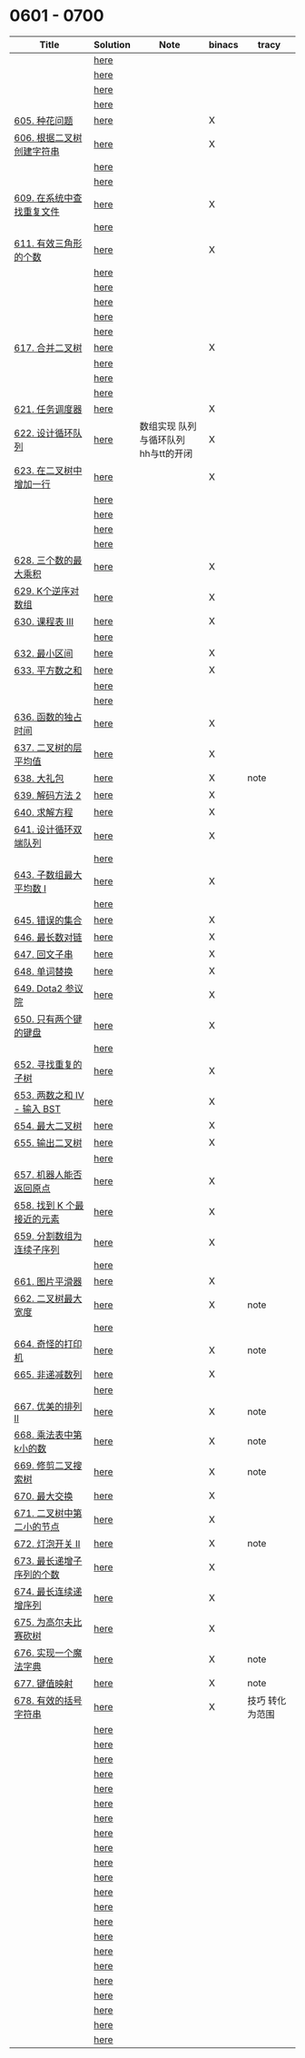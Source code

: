 # 0601 - 0700



| Title                                                        | Solution                 | Note                                    | binacs | tracy           |
| ------------------------------------------------------------ | ------------------------ | --------------------------------------- | ------ | --------------- |
|                                                              | [here](./0601/README.md) |                                         |        |                 |
|                                                              | [here](./0602/README.md) |                                         |        |                 |
|                                                              | [here](./0603/README.md) |                                         |        |                 |
|                                                              | [here](./0604/README.md) |                                         |        |                 |
| [605. 种花问题](https://leetcode-cn.com/problems/can-place-flowers/) | [here](./0605/README.md) |                                         | X      |                 |
| [606. 根据二叉树创建字符串](https://leetcode-cn.com/problems/construct-string-from-binary-tree/) | [here](./0606/README.md) |                                         | X      |                 |
|                                                              | [here](./0607/README.md) |                                         |        |                 |
|                                                              | [here](./0608/README.md) |                                         |        |                 |
| [609. 在系统中查找重复文件](https://leetcode-cn.com/problems/find-duplicate-file-in-system/) | [here](./0609/README.md) |                                         | X      |                 |
|                                                              | [here](./0610/README.md) |                                         |        |                 |
| [611. 有效三角形的个数](https://leetcode-cn.com/problems/valid-triangle-number/) | [here](./0611/README.md) |                                         | X      |                 |
|                                                              | [here](./0612/README.md) |                                         |        |                 |
|                                                              | [here](./0613/README.md) |                                         |        |                 |
|                                                              | [here](./0614/README.md) |                                         |        |                 |
|                                                              | [here](./0615/README.md) |                                         |        |                 |
|                                                              | [here](./0616/README.md) |                                         |        |                 |
| [617. 合并二叉树](https://leetcode-cn.com/problems/merge-two-binary-trees/) | [here](./0617/README.md) |                                         | X      |                 |
|                                                              | [here](./0618/README.md) |                                         |        |                 |
|                                                              | [here](./0619/README.md) |                                         |        |                 |
|                                                              | [here](./0620/README.md) |                                         |        |                 |
| [621. 任务调度器](https://leetcode-cn.com/problems/task-scheduler/) | [here](./0621/README.md) |                                         | X      |                 |
| [622. 设计循环队列](https://leetcode-cn.com/problems/design-circular-queue/) | [here](./0622/README.md) | 数组实现 队列与循环队列<br>hh与tt的开闭 | X      |                 |
| [623. 在二叉树中增加一行](https://leetcode-cn.com/problems/add-one-row-to-tree/) | [here](./0623/README.md) |                                         | X      |                 |
|                                                              | [here](./0624/README.md) |                                         |        |                 |
|                                                              | [here](./0625/README.md) |                                         |        |                 |
|                                                              | [here](./0626/README.md) |                                         |        |                 |
|                                                              | [here](./0627/README.md) |                                         |        |                 |
| [628. 三个数的最大乘积](https://leetcode-cn.com/problems/maximum-product-of-three-numbers/) | [here](./0628/README.md) |                                         | X      |                 |
| [629. K个逆序对数组](https://leetcode-cn.com/problems/k-inverse-pairs-array/) | [here](./0629/README.md) |                                         | X      |                 |
| [630. 课程表 III](https://leetcode-cn.com/problems/course-schedule-iii/) | [here](./0630/README.md) |                                         | X      |                 |
|                                                              | [here](./0631/README.md) |                                         |        |                 |
| [632. 最小区间](https://leetcode-cn.com/problems/smallest-range-covering-elements-from-k-lists/) | [here](./0632/README.md) |                                         | X      |                 |
| [633. 平方数之和](https://leetcode-cn.com/problems/sum-of-square-numbers/) | [here](./0633/README.md) |                                         | X      |                 |
|                                                              | [here](./0634/README.md) |                                         |        |                 |
|                                                              | [here](./0635/README.md) |                                         |        |                 |
| [636. 函数的独占时间](https://leetcode-cn.com/problems/exclusive-time-of-functions/) | [here](./0636/README.md) |                                         | X      |                 |
| [637. 二叉树的层平均值](https://leetcode-cn.com/problems/average-of-levels-in-binary-tree/) | [here](./0637/README.md) |                                         | X      |                 |
| [638. 大礼包](https://leetcode-cn.com/problems/shopping-offers/) | [here](./0638/README.md) |                                         | X      | note            |
| [639. 解码方法 2](https://leetcode-cn.com/problems/decode-ways-ii/) | [here](./0639/README.md) |                                         | X      |                 |
| [640. 求解方程](https://leetcode-cn.com/problems/solve-the-equation/) | [here](./0640/README.md) |                                         | X      |                 |
| [641. 设计循环双端队列](https://leetcode-cn.com/problems/design-circular-deque/) | [here](./0641/README.md) |                                         | X      |                 |
|                                                              | [here](./0642/README.md) |                                         |        |                 |
| [643. 子数组最大平均数 I](https://leetcode-cn.com/problems/maximum-average-subarray-i/) | [here](./0643/README.md) |                                         | X      |                 |
|                                                              | [here](./0644/README.md) |                                         |        |                 |
| [645. 错误的集合](https://leetcode-cn.com/problems/set-mismatch/) | [here](./0645/README.md) |                                         | X      |                 |
| [646. 最长数对链](https://leetcode-cn.com/problems/maximum-length-of-pair-chain/) | [here](./0646/README.md) |                                         | X      |                 |
| [647. 回文子串](https://leetcode-cn.com/problems/palindromic-substrings/) | [here](./0647/README.md) |                                         | X      |                 |
| [648. 单词替换](https://leetcode-cn.com/problems/replace-words/) | [here](./0648/README.md) |                                         | X      |                 |
| [649. Dota2 参议院](https://leetcode-cn.com/problems/dota2-senate/) | [here](./0649/README.md) |                                         | X      |                 |
| [650. 只有两个键的键盘](https://leetcode-cn.com/problems/2-keys-keyboard/) | [here](./0650/README.md) |                                         | X      |                 |
|                                                              | [here](./0651/README.md) |                                         |        |                 |
| [652. 寻找重复的子树](https://leetcode-cn.com/problems/find-duplicate-subtrees/) | [here](./0652/README.md) |                                         | X      |                 |
| [653. 两数之和 IV - 输入 BST](https://leetcode-cn.com/problems/two-sum-iv-input-is-a-bst/) | [here](./0653/README.md) |                                         | X      |                 |
| [654. 最大二叉树](https://leetcode-cn.com/problems/maximum-binary-tree/) | [here](./0654/README.md) |                                         | X      |                 |
| [655. 输出二叉树](https://leetcode-cn.com/problems/print-binary-tree/) | [here](./0655/README.md) |                                         | X      |                 |
|                                                              | [here](./0656/README.md) |                                         |        |                 |
| [657. 机器人能否返回原点](https://leetcode-cn.com/problems/robot-return-to-origin/) | [here](./0657/README.md) |                                         | X      |                 |
| [658. 找到 K 个最接近的元素](https://leetcode-cn.com/problems/find-k-closest-elements/) | [here](./0658/README.md) |                                         | X      |                 |
| [659. 分割数组为连续子序列](https://leetcode-cn.com/problems/split-array-into-consecutive-subsequences/) | [here](./0659/README.md) |                                         | X      |                 |
|                                                              | [here](./0660/README.md) |                                         |        |                 |
| [661. 图片平滑器](https://leetcode-cn.com/problems/image-smoother/) | [here](./0661/README.md) |                                         | X      |                 |
| [662. 二叉树最大宽度](https://leetcode-cn.com/problems/maximum-width-of-binary-tree/) | [here](./0662/README.md) |                                         | X      | note            |
|                                                              | [here](./0663/README.md) |                                         |        |                 |
| [664. 奇怪的打印机](https://leetcode-cn.com/problems/strange-printer/) | [here](./0664/README.md) |                                         | X      | note            |
| [665. 非递减数列](https://leetcode-cn.com/problems/non-decreasing-array/) | [here](./0665/README.md) |                                         | X      |                 |
|                                                              | [here](./0666/README.md) |                                         |        |                 |
| [667. 优美的排列 II](https://leetcode-cn.com/problems/beautiful-arrangement-ii/) | [here](./0667/README.md) |                                         | X      | note            |
| [668. 乘法表中第k小的数](https://leetcode-cn.com/problems/kth-smallest-number-in-multiplication-table/) | [here](./0668/README.md) |                                         | X      | note            |
| [669. 修剪二叉搜索树](https://leetcode-cn.com/problems/trim-a-binary-search-tree/) | [here](./0669/README.md) |                                         | X      | note            |
| [670. 最大交换](https://leetcode-cn.com/problems/maximum-swap/) | [here](./0670/README.md) |                                         | X      |                 |
| [671. 二叉树中第二小的节点](https://leetcode-cn.com/problems/second-minimum-node-in-a-binary-tree/) | [here](./0671/README.md) |                                         | X      |                 |
| [672. 灯泡开关 Ⅱ](https://leetcode-cn.com/problems/bulb-switcher-ii/) | [here](./0672/README.md) |                                         | X      | note            |
| [673. 最长递增子序列的个数](https://leetcode-cn.com/problems/number-of-longest-increasing-subsequence/) | [here](./0673/README.md) |                                         | X      |                 |
| [674. 最长连续递增序列](https://leetcode-cn.com/problems/longest-continuous-increasing-subsequence/) | [here](./0674/README.md) |                                         | X      |                 |
| [675. 为高尔夫比赛砍树](https://leetcode-cn.com/problems/cut-off-trees-for-golf-event/) | [here](./0675/README.md) |                                         | X      |                 |
| [676. 实现一个魔法字典](https://leetcode-cn.com/problems/implement-magic-dictionary/) | [here](./0676/README.md) |                                         | X      | note            |
| [677. 键值映射](https://leetcode-cn.com/problems/map-sum-pairs/) | [here](./0677/README.md) |                                         | X      | note            |
| [678. 有效的括号字符串](https://leetcode-cn.com/problems/valid-parenthesis-string/) | [here](./0678/README.md) |                                         | X      | 技巧 转化为范围 |
|                                                              | [here](./0679/README.md) |                                         |        |                 |
|                                                              | [here](./0680/README.md) |                                         |        |                 |
|                                                              | [here](./0681/README.md) |                                         |        |                 |
|                                                              | [here](./0682/README.md) |                                         |        |                 |
|                                                              | [here](./0683/README.md) |                                         |        |                 |
|                                                              | [here](./0684/README.md) |                                         |        |                 |
|                                                              | [here](./0685/README.md) |                                         |        |                 |
|                                                              | [here](./0686/README.md) |                                         |        |                 |
|                                                              | [here](./0687/README.md) |                                         |        |                 |
|                                                              | [here](./0688/README.md) |                                         |        |                 |
|                                                              | [here](./0689/README.md) |                                         |        |                 |
|                                                              | [here](./0690/README.md) |                                         |        |                 |
|                                                              | [here](./0691/README.md) |                                         |        |                 |
|                                                              | [here](./0692/README.md) |                                         |        |                 |
|                                                              | [here](./0693/README.md) |                                         |        |                 |
|                                                              | [here](./0694/README.md) |                                         |        |                 |
|                                                              | [here](./0695/README.md) |                                         |        |                 |
|                                                              | [here](./0696/README.md) |                                         |        |                 |
|                                                              | [here](./0697/README.md) |                                         |        |                 |
|                                                              | [here](./0698/README.md) |                                         |        |                 |
|                                                              | [here](./0699/README.md) |                                         |        |                 |
|                                                              | [here](./0700/README.md) |                                         |        |                 |

